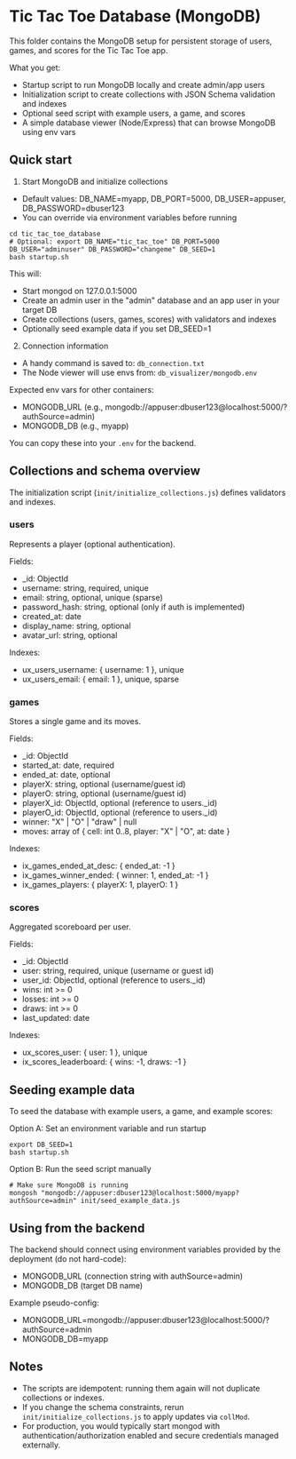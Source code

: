 # Tic Tac Toe Database (MongoDB)

This folder contains the MongoDB setup for persistent storage of users, games, and scores for the Tic Tac Toe app.

What you get:
- Startup script to run MongoDB locally and create admin/app users
- Initialization script to create collections with JSON Schema validation and indexes
- Optional seed script with example users, a game, and scores
- A simple database viewer (Node/Express) that can browse MongoDB using env vars

## Quick start

1) Start MongoDB and initialize collections

- Default values: DB_NAME=myapp, DB_PORT=5000, DB_USER=appuser, DB_PASSWORD=dbuser123
- You can override via environment variables before running

```
cd tic_tac_toe_database
# Optional: export DB_NAME="tic_tac_toe" DB_PORT=5000 DB_USER="adminuser" DB_PASSWORD="changeme" DB_SEED=1
bash startup.sh
```

This will:
- Start mongod on 127.0.0.1:5000
- Create an admin user in the "admin" database and an app user in your target DB
- Create collections (users, games, scores) with validators and indexes
- Optionally seed example data if you set DB_SEED=1

2) Connection information

- A handy command is saved to: `db_connection.txt`
- The Node viewer will use envs from: `db_visualizer/mongodb.env`

Expected env vars for other containers:
- MONGODB_URL (e.g., mongodb://appuser:dbuser123@localhost:5000/?authSource=admin)
- MONGODB_DB (e.g., myapp)

You can copy these into your `.env` for the backend.

## Collections and schema overview

The initialization script (`init/initialize_collections.js`) defines validators and indexes.

### users
Represents a player (optional authentication).

Fields:
- _id: ObjectId
- username: string, required, unique
- email: string, optional, unique (sparse)
- password_hash: string, optional (only if auth is implemented)
- created_at: date
- display_name: string, optional
- avatar_url: string, optional

Indexes:
- ux_users_username: { username: 1 }, unique
- ux_users_email: { email: 1 }, unique, sparse

### games
Stores a single game and its moves.

Fields:
- _id: ObjectId
- started_at: date, required
- ended_at: date, optional
- playerX: string, optional (username/guest id)
- playerO: string, optional (username/guest id)
- playerX_id: ObjectId, optional (reference to users._id)
- playerO_id: ObjectId, optional (reference to users._id)
- winner: "X" | "O" | "draw" | null
- moves: array of { cell: int 0..8, player: "X" | "O", at: date }

Indexes:
- ix_games_ended_at_desc: { ended_at: -1 }
- ix_games_winner_ended: { winner: 1, ended_at: -1 }
- ix_games_players: { playerX: 1, playerO: 1 }

### scores
Aggregated scoreboard per user.

Fields:
- _id: ObjectId
- user: string, required, unique (username or guest id)
- user_id: ObjectId, optional (reference to users._id)
- wins: int >= 0
- losses: int >= 0
- draws: int >= 0
- last_updated: date

Indexes:
- ux_scores_user: { user: 1 }, unique
- ix_scores_leaderboard: { wins: -1, draws: -1 }

## Seeding example data

To seed the database with example users, a game, and example scores:

Option A: Set an environment variable and run startup
```
export DB_SEED=1
bash startup.sh
```

Option B: Run the seed script manually
```
# Make sure MongoDB is running
mongosh "mongodb://appuser:dbuser123@localhost:5000/myapp?authSource=admin" init/seed_example_data.js
```

## Using from the backend

The backend should connect using environment variables provided by the deployment (do not hard-code):
- MONGODB_URL (connection string with authSource=admin)
- MONGODB_DB (target DB name)

Example pseudo-config:
- MONGODB_URL=mongodb://appuser:dbuser123@localhost:5000/?authSource=admin
- MONGODB_DB=myapp

## Notes

- The scripts are idempotent: running them again will not duplicate collections or indexes.
- If you change the schema constraints, rerun `init/initialize_collections.js` to apply updates via `collMod`.
- For production, you would typically start mongod with authentication/authorization enabled and secure credentials managed externally.

